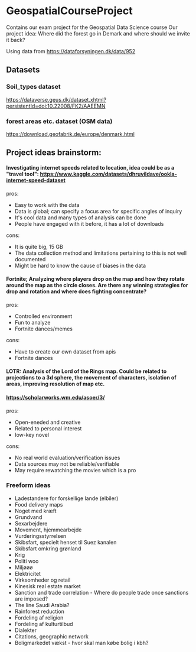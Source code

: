 # GeospatialCourseProject
Contains our exam project for the Geospatial Data Science course
Our project idea: Where did the forest go in Demark and where should we invite it back? 

Using data from https://dataforsyningen.dk/data/952



## Datasets
### Soil_types dataset
https://dataverse.geus.dk/dataset.xhtml?persistentId=doi:10.22008/FK2/AAEEMN
### forest areas etc. dataset (OSM data) 
https://download.geofabrik.de/europe/denmark.html




## Project ideas brainstorm: 

#### Investigating internet speeds related to location, idea could be as a "travel tool": https://www.kaggle.com/datasets/dhruvildave/ookla-internet-speed-dataset
pros: 
- Easy to work with the data
- Data is global; can specify a focus area for specific angles of inquiry
- It's cool data and many types of analysis can be done
- People have engaged with it before, it has a lot of downloads

cons:
- It is quite big, 15 GB
- The data collection method and limitations pertaining to this is not well documented
- Might be hard to know the cause of biases in the data

#### Fortnite; Analyzing where players drop on the map and how they rotate around the map as the circle closes. Are there any winning strategies for drop and rotation and where does fighting concentrate? 
pros:
- Controlled environment
- Fun to analyze
- Fortnite dances/memes

cons:
- Have to create our own dataset from apis
- Fortnite dances

#### LOTR: Analysis of the Lord of the Rings map. Could be related to projections to a 3d sphere, the movement of characters, isolation of areas, improving resolution of map etc. 
#### https://scholarworks.wm.edu/asoer/3/
pros:
- Open-eneded and creative
- Related to personal interest
- low-key novel

cons:
- No real world evaluation/verification issues
- Data sources may not be reliable/verifiable
- May require rewatching the movies which is a pro

### Freeform ideas

- Ladestandere for forskellige lande (elbiler)
- Food delivery maps
- Noget med kræft
- Grundvand
- Sexarbejdere
- Movement, hjemmearbejde 
- Vurderingsstyrrelsen
- Skibsfart, specielt henset til Suez kanalen 
- Skibsfart omkring grønland
- Krig
- Politi woo
- Miljøøø
- Elektricitet
- Virksomheder og retail
- Kinesisk real estate market
- Sanction and trade correlation - Where do people trade once sanctions are imposed? 
- The line Saudi Arabia?
- Rainforest reduction
- Fordeling af religion
- Fordeling af kulturtilbud 
- Dialekter
- Citations, geographic network
- Boligmarkedet vækst - hvor skal man købe bolig i kbh?




